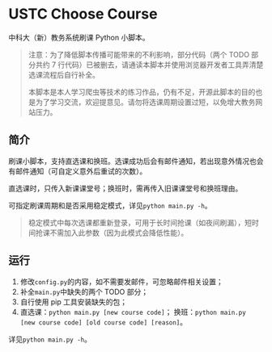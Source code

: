 # USTC Choose Course

中科大（新）教务系统刷课 Python 小脚本。

> 注意：为了降低脚本传播可能带来的不利影响，部分代码（两个 TODO 部分共约 7 行代码）已被删去，请通读本脚本并使用浏览器开发者工具弄清楚选课流程后自行补全。
>
> 本脚本是本人学习爬虫等技术的练习作品，仍有不足，开源此脚本的目的也是为了学习交流，欢迎提意见。请勿将选课周期设置过短，以免增大教务网站压力。

## 简介

刷课小脚本，支持直选课和换班。选课成功后会有邮件通知，若出现意外情况也会有邮件通知（可自定义意外后重试的次数）。

直选课时，只传入新课课堂号；换班时，需再传入旧课课堂号和换班理由。

可指定刷课周期和是否采用稳定模式，详见`python main.py -h`。

> 稳定模式中每次选课都重新登录，可用于长时间抢课（如夜间刷漏），短时间抢课不需加入此参数（因为此模式会降低性能）。

## 运行

1. 修改`config.py`的内容，如不需要发邮件，可忽略邮件相关设置；
2. 补全`main.py`中缺失的两个 TODO 部分；
4. 自行使用 pip 工具安装缺失的包；
5. 直选课：`python main.py [new course code]`；
   换班：`python main.py [new course code] [old course code] [reason]`。

详见`python main.py -h`。